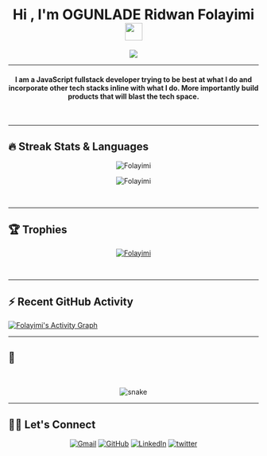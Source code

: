

<h1 align="center">Hi , I'm OGUNLADE Ridwan Folayimi <img src="https://media.giphy.com/media/hvRJCLFzcasrR4ia7z/giphy.gif" width="35"></h1>
<p align="center">
  <a href="https://github.com/Folayimi"><img src="https://readme-typing-svg.herokuapp.com?lines=Full+Stack+Developer;JavaScript%20|%20Express%20|%20React%20Enthusiast;Always%20learning%20new%20things&center=true&width=500&height=50"></a>
</p>
<hr/>
<!-- I am Human 😀 -->

<h4 align="center">
I am a JavaScript fullstack developer trying to be best at what I do and incorporate other tech stacks inline with what I do. More importantly build products that will blast the tech space.
</h4>
<br>

<hr/> 

## 🔥 Streak Stats & Languages
<p align="center"><img src="https://github-readme-streak-stats.herokuapp.com/?user=Folayimi&theme=algolia" alt="Folayimi" /></p>
<p align="center"><img src="https://github-readme-stats.vercel.app/api/top-langs/?username=Folayimi&theme=algolia&layout=compact" alt="Folayimi" /></p>

<br>
<hr/>

## 🏆 Trophies
<p align="center"> <a href="https://github.com/jaypavasiya"><img
      src="https://github-profile-trophy.vercel.app/?username=Folayimi&row=1&column=3&theme=algolia" alt="Folayimi" /></a>  </p>

<!-- algolia -->
<br>
<hr/>

## ⚡ Recent GitHub Activity
<a href="https://github.com/Folayimi"><img alt="Folayimi's Activity Graph" src="https://activity-graph.herokuapp.com/graph?username=Folayimi&custom_title=Folayimi's%20Contribution%20Graph&theme=react-dark" /></a>


<hr/>

## 🐍
  <br>
  <p align="center">
  <img src="https://raw.githubusercontent.com/Folayimi/Folayimi/output/github-contribution-grid-snake-dark.svg" alt="snake"></center>
</p>

<hr/> 

## 🙋‍♀️ Let's Connect
<p align="center">
  <!-- <a href=""><img src="https://img.icons8.com/bubbles/50/000000/web.png" alt="Website"/></a> -->
	<a href="mailto:ridwanfolayimi@gmail.com"><img src="https://img.icons8.com/bubbles/50/000000/gmail.png" title='Gmail' alt="Gmail"/></a>
	<a href="https://github.com/Folayimi"><img src="https://img.icons8.com/bubbles/50/000000/github.png" title='GitHub' alt="GitHub"/></a>
	<a href="https:/www.linkedin.com/in/ridwan-ogunlade-28a990212/?lipi=urn%3Ali%3Apage%3Aprofile_common_profile_index%3Ba7c77e8e-fb4d-49e8-9a7b-9c7d82bf039d"><img src="https://img.icons8.com/bubbles/50/000000/linkedin.png" title='LinkedIn' alt="LinkedIn"/></a>
	<a href="https://twitter.com/Fola_Dev"><img src="https://img.icons8.com/bubbles/50/000000/twitter-circled.png" title='Twitter' alt="twitter"/></a>
	<!-- <a href=""><img src="https://img.icons8.com/bubbles/50/000000/instagram.png" alt="Instagram"/></a>
	<a href=""><img src="https://img.icons8.com/bubbles/50/000000/youtube.png" alt="Youtube"/></a> -->
	
</p>
